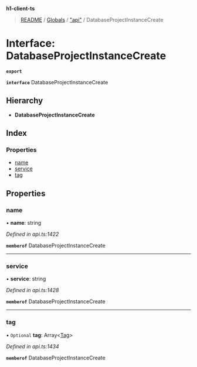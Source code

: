 **h1-client-ts**

> [README](../README.md) / [Globals](../globals.md) / ["api"](../modules/_api_.md) / DatabaseProjectInstanceCreate

# Interface: DatabaseProjectInstanceCreate

**`export`** 

**`interface`** DatabaseProjectInstanceCreate

## Hierarchy

* **DatabaseProjectInstanceCreate**

## Index

### Properties

* [name](_api_.databaseprojectinstancecreate.md#name)
* [service](_api_.databaseprojectinstancecreate.md#service)
* [tag](_api_.databaseprojectinstancecreate.md#tag)

## Properties

### name

•  **name**: string

*Defined in api.ts:1422*

**`memberof`** DatabaseProjectInstanceCreate

___

### service

•  **service**: string

*Defined in api.ts:1428*

**`memberof`** DatabaseProjectInstanceCreate

___

### tag

• `Optional` **tag**: Array\<[Tag](_api_.tag.md)>

*Defined in api.ts:1434*

**`memberof`** DatabaseProjectInstanceCreate
